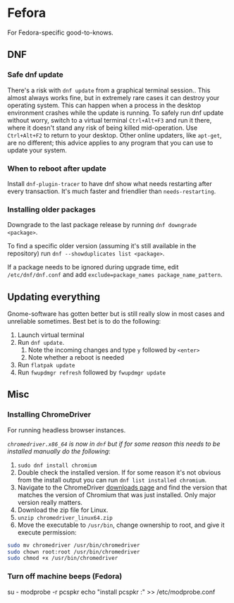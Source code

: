 # Fefora 

For Fedora-specific good-to-knows.

## DNF

### Safe dnf update

There's a risk with `dnf update` from a graphical terminal session.. This almost always works fine, but in extremely rare cases it can destroy your operating system. This can happen when a process in the desktop environment crashes while the update is running. To safely run dnf update without worry, switch to a virtual terminal `Ctrl+Alt+F3` and run it there, where it doesn't stand any risk of being killed mid-operation. Use `Ctrl+Alt+F2` to return to your desktop. Other online updaters, like `apt-get`, are no different; this advice applies to any program that you can use to update your system.

### When to reboot after update

Install `dnf-plugin-tracer` to have dnf show what needs restarting after every transaction. It's much faster and friendlier than `needs-restarting`.

### Installing older packages

Downgrade to the last package release by running `dnf downgrade <package>`.

To find a specific older version (assuming it's still available in the repository) run `dnf --showduplicates list <package>`.

If a package needs to be ignored during upgrade time, edit `/etc/dnf/dnf.conf` and add `exclude=package_names package_name_pattern`.

## Updating everything

Gnome-software has gotten better but is still really slow in most cases and unreliable sometimes. Best bet is to do the following:

1. Launch virtual terminal
2. Run `dnf update`. 
    1. Note the incoming changes and type `y` followed by `<enter>`
    2. Note whether a reboot is needed
4. Run `flatpak update`
5. Run `fwupdmgr refresh` followed by `fwupdmgr update`


## Misc

### Installing ChromeDriver

For running headless browser instances.

*`chromedriver.x86_64` is now in `dnf` but if for some reason this needs to be installed manually do the following*:

1. `sudo dnf install chromium`
2. Double check the installed version. If for some reason it's not obvious from
the install output you can run `dnf list installed chromium`.
3. Navigate to the ChromeDriver [downloads page](https://sites.google.com/a/chromium.org/chromedriver/downloads) and find the version that matches the version of Chromium
that was just installed. Only major version really matters.
4. Download the zip file for Linux.
5. `unzip chromedriver_linux64.zip `
6. Move the executable to `/usr/bin`, change ownership to root, and give it execute permission:

```bash
sudo mv chromedriver /usr/bin/chromedriver 
sudo chown root:root /usr/bin/chromedriver 
sudo chmod +x /usr/bin/chromedriver
```

### Turn off machine beeps (Fedora)

su -
modprobe -r pcspkr
echo "install pcspkr :" >> /etc/modprobe.conf
